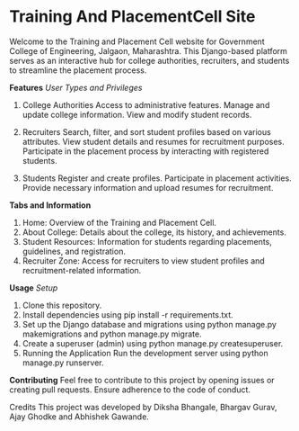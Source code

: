 # Training And PlacementCell Site
Welcome to the Training and Placement Cell website for Government College of Engineering, Jalgaon, Maharashtra. This Django-based platform serves as an interactive hub for college authorities, recruiters, and students to streamline the placement process.

**Features**
*User Types and Privileges*
1. College Authorities
Access to administrative features.
Manage and update college information.
View and modify student records.

2. Recruiters
Search, filter, and sort student profiles based on various attributes.
View student details and resumes for recruitment purposes.
Participate in the placement process by interacting with registered students.

3. Students
Register and create profiles.
Participate in placement activities.
Provide necessary information and upload resumes for recruitment.

**Tabs and Information**
1. Home: Overview of the Training and Placement Cell.
2. About College: Details about the college, its history, and achievements.
3. Student Resources: Information for students regarding placements, guidelines, and registration.
4. Recruiter Zone: Access for recruiters to view student profiles and recruitment-related information.

**Usage**
*Setup*
1. Clone this repository.
2. Install dependencies using pip install -r requirements.txt.
3. Set up the Django database and migrations using python manage.py makemigrations and python manage.py migrate.
4. Create a superuser (admin) using python manage.py createsuperuser.
5. Running the Application
Run the development server using python manage.py runserver.

**Contributing**
Feel free to contribute to this project by opening issues or creating pull requests. Ensure adherence to the code of conduct.

Credits
This project was developed by Diksha Bhangale, Bhargav Gurav, Ajay Ghodke and Abhishek Gawande.
